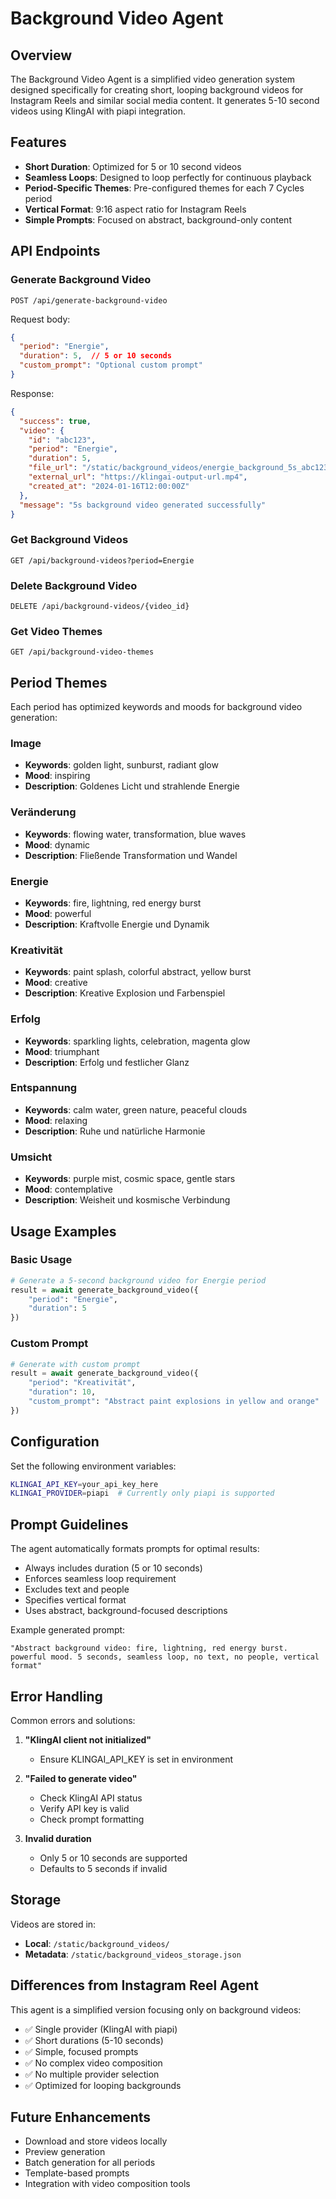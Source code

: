 # Background Video Agent

## Overview

The Background Video Agent is a simplified video generation system designed specifically for creating short, looping background videos for Instagram Reels and similar social media content. It generates 5-10 second videos using KlingAI with piapi integration.

## Features

- **Short Duration**: Optimized for 5 or 10 second videos
- **Seamless Loops**: Designed to loop perfectly for continuous playback
- **Period-Specific Themes**: Pre-configured themes for each 7 Cycles period
- **Vertical Format**: 9:16 aspect ratio for Instagram Reels
- **Simple Prompts**: Focused on abstract, background-only content

## API Endpoints

### Generate Background Video
```
POST /api/generate-background-video
```

Request body:
```json
{
  "period": "Energie",
  "duration": 5,  // 5 or 10 seconds
  "custom_prompt": "Optional custom prompt"
}
```

Response:
```json
{
  "success": true,
  "video": {
    "id": "abc123",
    "period": "Energie",
    "duration": 5,
    "file_url": "/static/background_videos/energie_background_5s_abc123.mp4",
    "external_url": "https://klingai-output-url.mp4",
    "created_at": "2024-01-16T12:00:00Z"
  },
  "message": "5s background video generated successfully"
}
```

### Get Background Videos
```
GET /api/background-videos?period=Energie
```

### Delete Background Video
```
DELETE /api/background-videos/{video_id}
```

### Get Video Themes
```
GET /api/background-video-themes
```

## Period Themes

Each period has optimized keywords and moods for background video generation:

### Image
- **Keywords**: golden light, sunburst, radiant glow
- **Mood**: inspiring
- **Description**: Goldenes Licht und strahlende Energie

### Veränderung
- **Keywords**: flowing water, transformation, blue waves
- **Mood**: dynamic
- **Description**: Fließende Transformation und Wandel

### Energie
- **Keywords**: fire, lightning, red energy burst
- **Mood**: powerful
- **Description**: Kraftvolle Energie und Dynamik

### Kreativität
- **Keywords**: paint splash, colorful abstract, yellow burst
- **Mood**: creative
- **Description**: Kreative Explosion und Farbenspiel

### Erfolg
- **Keywords**: sparkling lights, celebration, magenta glow
- **Mood**: triumphant
- **Description**: Erfolg und festlicher Glanz

### Entspannung
- **Keywords**: calm water, green nature, peaceful clouds
- **Mood**: relaxing
- **Description**: Ruhe und natürliche Harmonie

### Umsicht
- **Keywords**: purple mist, cosmic space, gentle stars
- **Mood**: contemplative
- **Description**: Weisheit und kosmische Verbindung

## Usage Examples

### Basic Usage
```python
# Generate a 5-second background video for Energie period
result = await generate_background_video({
    "period": "Energie",
    "duration": 5
})
```

### Custom Prompt
```python
# Generate with custom prompt
result = await generate_background_video({
    "period": "Kreativität",
    "duration": 10,
    "custom_prompt": "Abstract paint explosions in yellow and orange"
})
```

## Configuration

Set the following environment variables:
```bash
KLINGAI_API_KEY=your_api_key_here
KLINGAI_PROVIDER=piapi  # Currently only piapi is supported
```

## Prompt Guidelines

The agent automatically formats prompts for optimal results:
- Always includes duration (5 or 10 seconds)
- Enforces seamless loop requirement
- Excludes text and people
- Specifies vertical format
- Uses abstract, background-focused descriptions

Example generated prompt:
```
"Abstract background video: fire, lightning, red energy burst. powerful mood. 5 seconds, seamless loop, no text, no people, vertical format"
```

## Error Handling

Common errors and solutions:

1. **"KlingAI client not initialized"**
   - Ensure KLINGAI_API_KEY is set in environment

2. **"Failed to generate video"**
   - Check KlingAI API status
   - Verify API key is valid
   - Check prompt formatting

3. **Invalid duration**
   - Only 5 or 10 seconds are supported
   - Defaults to 5 seconds if invalid

## Storage

Videos are stored in:
- **Local**: `/static/background_videos/`
- **Metadata**: `/static/background_videos_storage.json`

## Differences from Instagram Reel Agent

This agent is a simplified version focusing only on background videos:
- ✅ Single provider (KlingAI with piapi)
- ✅ Short durations (5-10 seconds)
- ✅ Simple, focused prompts
- ✅ No complex video composition
- ✅ No multiple provider selection
- ✅ Optimized for looping backgrounds

## Future Enhancements

- Download and store videos locally
- Preview generation
- Batch generation for all periods
- Template-based prompts
- Integration with video composition tools
